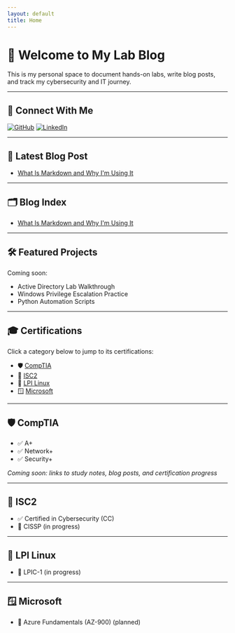 ```yaml
---
layout: default
title: Home
---
```


# 👋 Welcome to My Lab Blog

This is my personal space to document hands-on labs, write blog posts, and track my cybersecurity and IT journey.

---

## 📎 Connect With Me

[![GitHub](https://cdn.simpleicons.org/github/000000)](https://github.com/sloucks623)
[![LinkedIn](https://cdn.simpleicons.org/linkedin/0077B5)](https://linkedin.com/in/YOUR-LINKEDIN-USERNAME)

---

## 📘 Latest Blog Post

- [What Is Markdown and Why I'm Using It](2024/04/30/what-is-markdown.html)

---

## 🗂 Blog Index

- [What Is Markdown and Why I'm Using It](2024/04/30/what-is-markdown.html)

---

## 🛠 Featured Projects

Coming soon:
- Active Directory Lab Walkthrough
- Windows Privilege Escalation Practice
- Python Automation Scripts

---

## 🎓 Certifications

Click a category below to jump to its certifications:

- 🛡️ [CompTIA](#comptia)
- 🔐 [ISC2](#isc2)
- 🐧 [LPI Linux](#lpi-linux)
- 🪟 [Microsoft](#microsoft)

---

## 🛡️ CompTIA

- ✅ A+
- ✅ Network+
- ✅ Security+

*Coming soon: links to study notes, blog posts, and certification progress*

---

## 🔐 ISC2

- ✅ Certified in Cybersecurity (CC)
- 🔄 CISSP (in progress)

---

## 🐧 LPI Linux

- 🔄 LPIC-1 (in progress)

---

## 🪟 Microsoft

- 🔄 Azure Fundamentals (AZ-900) (planned)
